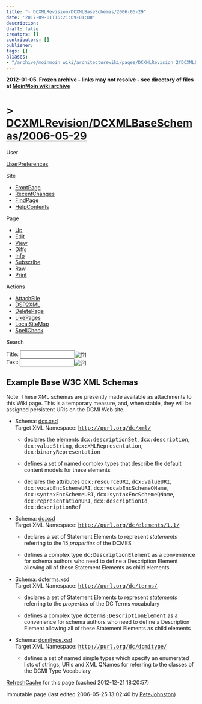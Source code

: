 ```yaml
---
title: "- DCXMLRevision/DCXMLBaseSchemas/2006-05-29"
date: '2017-09-01T16:21:09+01:00'
description: 
draft: false
creators: []
contributors: []
publisher: 
tags: []
aliases:
- "/archive/moinmoin_wiki/architecturewiki/pages/DCXMLRevision_2fDCXMLBaseSchemas_2f2006_2d05_2d29.html"
---
```


**2012-01-05. Frozen archive - links may not resolve - see directory of files at [MoinMoin wiki archive](/moinmoin-wiki-archive/)**

# > [DCXMLRevision/DCXMLBaseSchemas/2006-05-29](http://dublincore.org/architecturewiki/DCXMLRevision_2fDCXMLBaseSchemas_2f2006_2d05_2d29?action=fullsearch&value=%2F2006-05-29&literal=1&case=1&context=40 "Click here to do a full-text search for this title")

User

 [UserPreferences](http://dublincore.org/architecturewiki/UserPreferences)
  

Site

- [FrontPage](http://dublincore.org/architecturewiki/FrontPage)
- [RecentChanges](http://dublincore.org/architecturewiki/RecentChanges)
- [FindPage](http://dublincore.org/architecturewiki/FindPage)
- [HelpContents](http://dublincore.org/architecturewiki/HelpContents)

Page

- [Up](http://dublincore.org/architecturewiki/DCXMLRevision_2fDCXMLBaseSchemas "Up")
- [Edit](http://dublincore.org/architecturewiki/DCXMLRevision_2fDCXMLBaseSchemas_2f2006_2d05_2d29?action=edit "Edit")
- [View](http://dublincore.org/architecturewiki/DCXMLRevision_2fDCXMLBaseSchemas_2f2006_2d05_2d29 "View")
- [Diffs](http://dublincore.org/architecturewiki/DCXMLRevision_2fDCXMLBaseSchemas_2f2006_2d05_2d29?action=diff "Diffs")
- [Info](http://dublincore.org/architecturewiki/DCXMLRevision_2fDCXMLBaseSchemas_2f2006_2d05_2d29?action=info "Info")
- [Subscribe](http://dublincore.org/architecturewiki/DCXMLRevision_2fDCXMLBaseSchemas_2f2006_2d05_2d29?action=subscribe "Subscribe")
- [Raw](http://dublincore.org/architecturewiki/DCXMLRevision_2fDCXMLBaseSchemas_2f2006_2d05_2d29?action=raw "Raw")
- [Print](http://dublincore.org/architecturewiki/DCXMLRevision_2fDCXMLBaseSchemas_2f2006_2d05_2d29?action=print "Print")

Actions

- [AttachFile](http://dublincore.org/architecturewiki/DCXMLRevision_2fDCXMLBaseSchemas_2f2006_2d05_2d29?action=AttachFile)
- [DSP2XML](http://dublincore.org/architecturewiki/DCXMLRevision_2fDCXMLBaseSchemas_2f2006_2d05_2d29?action=DSP2XML)
- [DeletePage](http://dublincore.org/architecturewiki/DCXMLRevision_2fDCXMLBaseSchemas_2f2006_2d05_2d29?action=DeletePage)
- [LikePages](http://dublincore.org/architecturewiki/DCXMLRevision_2fDCXMLBaseSchemas_2f2006_2d05_2d29?action=LikePages)
- [LocalSiteMap](http://dublincore.org/architecturewiki/DCXMLRevision_2fDCXMLBaseSchemas_2f2006_2d05_2d29?action=LocalSiteMap)
- [SpellCheck](http://dublincore.org/architecturewiki/DCXMLRevision_2fDCXMLBaseSchemas_2f2006_2d05_2d29?action=SpellCheck)

Search

<form method="POST" action="/architecturewiki/DCXMLRevision_2fDCXMLBaseSchemas_2f2006_2d05_2d29">
<p>
<input name="action" value="inlinesearch" type="hidden">
<input name="context" value="40" type="hidden">
Title: <input name="text_title" size="15" maxlength="50" type="text"><input src="DCXMLRevision_2fDCXMLBaseSchemas_2f2006_2d05_2d29_files/moin-search.png" name="button_title" alt="[?]" type="image"><br>Text: <input name="text_full" size="15" maxlength="50" type="text"><input src="DCXMLRevision_2fDCXMLBaseSchemas_2f2006_2d05_2d29_files/moin-search.png" name="button_full" alt="[?]" type="image">
</p>
</form>

## Example Base W3C XML Schemas

Note: These XML schemas are presently made available as attachments to this Wiki page. This is a temporary measure, and, when stable, they will be assigned persistent URIs on the DCMI Web site.

- Schema: [dcx.xsd](http://dublincore.org/architecturewiki/DCXMLRevision_2fDCXMLBaseSchemas_2f2006_2d05_2d29?action=AttachFile&do=get&target=dcx.xsd)  
Target XML Namespace: <tt>http://purl.org/dc/xml/</tt>

  - declares the elements <tt>dcx:descriptionSet</tt>, <tt>dcx:description</tt>, <tt>dcx:valueString</tt>, <tt>dcx:XMLRepresentation</tt>, <tt>dcx:binaryRepresentation</tt>

  - defines a set of named complex types that describe the default content models for these elements

  - declares the attributes <tt>dcx:resourceURI</tt>, <tt>dcx:valueURI</tt>, <tt>dcx:vocabEncSchemeURI</tt>, <tt>dcx:vocabEncSchemeQName</tt>, <tt>dcx:syntaxEncSchemeURI</tt>, <tt>dcx:syntaxEncSchemeQName</tt>, <tt>dcx:representationURI</tt>, <tt>dcx:descriptionId</tt>, <tt>dcx:descriptionRef</tt>

- Schema: [dc.xsd](http://dublincore.org/architecturewiki/DCXMLRevision_2fDCXMLBaseSchemas_2f2006_2d05_2d29?action=AttachFile&do=get&target=dc.xsd)  
Target XML Namespace: <tt>http://purl.org/dc/elements/1.1/</tt>

  - declares a set of Statement Elements to represent _statements_ referring to the 15 _properties_ of the DCMES

  - defines a complex type <tt>dc:DescriptionElement</tt> as a convenience for schema authors who need to define a Description Element allowing all of these Statement Elements as child elements

- Schema: [dcterms.xsd](http://dublincore.org/architecturewiki/DCXMLRevision_2fDCXMLBaseSchemas_2f2006_2d05_2d29?action=AttachFile&do=get&target=dcterms.xsd)  
Target XML Namespace: <tt>http://purl.org/dc/terms/</tt>

  - declares a set of Statement Elements to represent _statements_ referring to the _properties_ of the DC Terms vocabulary

  - defines a complex type <tt>dcterms:DescriptionElement</tt> as a convenience for schema authors who need to define a Description Element allowing all of these Statement Elements as child elements

- Schema: [dcmitype.xsd](http://dublincore.org/architecturewiki/DCXMLRevision_2fDCXMLBaseSchemas_2f2006_2d05_2d29?action=AttachFile&do=get&target=dcmitype.xsd)  
Target XML Namespace: <tt>http://purl.org/dc/dcmitype/</tt>

  - defines a set of named simple types which specify an enumerated lists of strings, URIs and XML QNames for referring to the classes of the DCMI Type Vocabulary

 [RefreshCache](http://dublincore.org/architecturewiki/DCXMLRevision_2fDCXMLBaseSchemas_2f2006_2d05_2d29?action=refresh&arena=Page.py&key=DCXMLRevision_2fDCXMLBaseSchemas_2f2006_2d05_2d29.text_html) for this page (cached 2012-12-21 18:20:57)  

Immutable page (last edited 2006-05-25 13:02:40 by [PeteJohnston](http://dublincore.org/architecturewiki/PeteJohnston))

